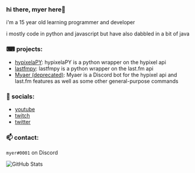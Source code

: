 ### hi there, myer here👋
i'm a 15 year old learning programmer and developer

i mostly code in python and javascript but have also dabbled in a bit of java

### ⌨ projects:
- [hypixelaPY](https://github.com/myerfire/hypixelaPY): hypixelaPY is a python wrapper on the hypixel api
- [lastfmpy](https://github.com/myerfire/lastfmpy): lastfmpy is a python wrapper on the last.fm api
- [Myaer (deprecated)](https://github.com/myerfire/Myaer): Myaer is a Discord bot for the hypixel api and last.fm features as well as some other general-purpose commands

### 🔗 socials:
- [youtube](https://myer.wtf/youtube)
- [twitch](https://myer.wtf/twitch)
- [twitter](https://myer.wtf/twitter)

### 📫 contact:
`myer#0001` on Discord

![GitHub Stats](https://github-readme-stats.vercel.app/api?username=myerrr&count_private=true&theme=tokyonight&show_icons=true)
